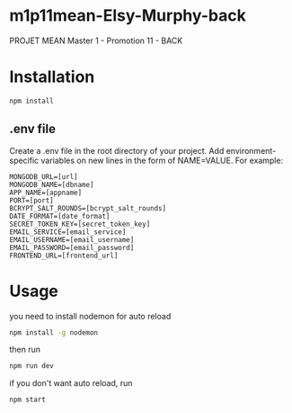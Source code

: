 # m1p11mean-Elsy-Murphy-back
PROJET MEAN Master 1 - Promotion 11 - BACK

# Installation
```bash
npm install
```

## .env file
Create a .env file in the root directory of your project. Add environment-specific variables on new lines in the form of NAME=VALUE. For example:
```
MONGODB_URL=[url]
MONGODB_NAME=[dbname]
APP_NAME=[appname]
PORT=[port]
BCRYPT_SALT_ROUNDS=[bcrypt_salt_rounds]
DATE_FORMAT=[date_format]
SECRET_TOKEN_KEY=[secret_token_key]
EMAIL_SERVICE=[email_service]
EMAIL_USERNAME=[email_username]
EMAIL_PASSWORD=[email_password]
FRONTEND_URL=[frontend_url]
```

# Usage
you need to install nodemon for auto reload
```bash
npm install -g nodemon
```
then run
```bash
npm run dev
```
if you don't want auto reload, run
```bash
npm start
```